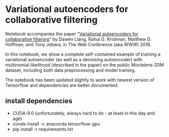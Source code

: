 # Variational autoencoders for collaborative filtering

Notebook accompanies the paper "[Variational autoencoders for collaborative filtering](https://arxiv.org/abs/1802.05814)" by Dawen Liang, Rahul G. Krishnan, Matthew D. Hoffman, and Tony Jebara, in The Web Conference (aka WWW) 2018.

In this notebook, we show a complete self-contained example of training a variational autoencoder (as well as a denoising autoencoder) with multinomial likelihood (described in the paper) on the public Movielens-20M dataset, including both data preprocessing and model training.

The notebook has been updated slightly to work with newest version of Tensorflow and dependencies are better documented. 

## install dependencies
- CUDA-9.0 (unfortunately, always hard to do - at least in this day and age)
- conda install -c anaconda tensorflow-gpu
- pip install -r requirements.txt
